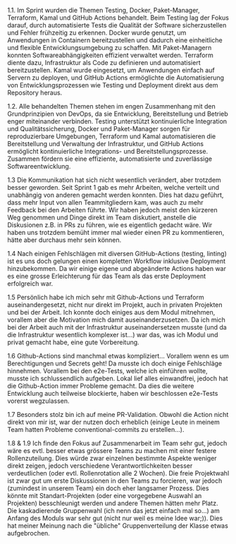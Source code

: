 1.1.
Im Sprint wurden die Themen Testing, Docker, Paket-Manager, Terraform, Kamal und GitHub Actions behandelt.
Beim Testing lag der Fokus darauf, durch automatisierte Tests die Qualität der Software sicherzustellen und Fehler frühzeitig zu erkennen.
Docker wurde genutzt, um Anwendungen in Containern bereitzustellen und dadurch eine einheitliche und flexible Entwicklungsumgebung zu schaffen.
Mit Paket-Managern konnten Softwareabhängigkeiten effizient verwaltet werden.
Terraform diente dazu, Infrastruktur als Code zu definieren und automatisiert bereitzustellen.
Kamal wurde eingesetzt, um Anwendungen einfach auf Servern zu deployen, und GitHub Actions ermöglichte die Automatisierung von Entwicklungsprozessen wie Testing und Deployment direkt aus dem Repository heraus.

1.2.
Alle behandelten Themen stehen im engen Zusammenhang mit den Grundprinzipien von DevOps, da sie Entwicklung, Bereitstellung und Betrieb enger miteinander verbinden.
Testing unterstützt kontinuierliche Integration und Qualitätssicherung, Docker und Paket-Manager sorgen für reproduzierbare Umgebungen, Terraform und Kamal automatisieren die Bereitstellung und Verwaltung der Infrastruktur, und GitHub Actions ermöglicht kontinuierliche Integrations- und Bereitstellungsprozesse.
Zusammen fördern sie eine effiziente, automatisierte und zuverlässige Softwareentwicklung.

1.3
Die Kommunikation hat sich nicht wesentlich verändert, aber trotzdem besser geworden. Seit Sprint 1 gab es mehr Arbeiten, welche verteilt und unabhängig von anderen gemacht werden konnten.
Dies hat dazu geführt, dass mehr Input von allen Teammitgliedern kam, was auch zu mehr Feedback bei den Arbeiten führte. Wir haben jedoch meist den kürzeren Weg genommen und Dinge direkt im Team diskutiert, anstelle die Diskusionen z.B. in PRs zu führen, wie es eigentlich gedacht wäre. Wir haben uns trotzdem bemüht immer mal wieder einen PR zu kommentieren, hätte aber durchaus mehr sein können.

1.4
Nach einigen Fehlschlägen mit diversen GitHub-Actions (testing, linting) ist es uns doch gelungen einen kompletten Workflow inklusive Deployment hinzubekommen. Da wir einige eigene und abgeänderte Actions haben war es eine grosse Erleichterung für das Team als das erste Deployment erfolgreich war.

1.5
Persönlich habe ich mich sehr mit Github-Actions und Terraform auseinandergesetzt, nicht nur direkt im Projekt, auch in privaten Projekten und bei der Arbeit. Ich konnte doch einiges aus dem Modul mitnehmen, vorallem aber die Motivation mich damit auseinanderzusetzen. Da ich mich bei der Arbeit auch mit der Infrastruktur auseinandersetzen musste (und da die Infrastruktur wesentlich komplexer ist...) war das, was ich Modul und privat gemacht habe, eine gute Vorbereitung.

1.6
Github-Actions sind manchmal etwas kompliziert... Vorallem wenn es um Berechtigungen und Secrets geht! Da musste ich doch einige Fehlschläge hinnehmen. Vorallem bei den e2e-Tests, welche ich einführen wollte, musste ich schlussendlich aufgeben. Lokal lief alles einwandfrei, jedoch hat die Github-Action immer Probleme gemacht. Da dies die weitere Entwicklung auch teilweise blockierte, haben wir beschlossen e2e-Tests vorerst wegzulassen.

1.7
Besonders stolz bin ich auf meine PR-Validation. Obwohl die Action nicht direkt von mir ist, war der nutzen doch erheblich (einige Leute in meinem Team hatten Probleme conventional-commits zu erstellen...).

1.8 & 1.9
Ich finde den Fokus auf Zusammenarbeit im Team sehr gut, jedoch wäre es evtl. besser etwas grössere Teams zu machen mit einer festere Rollenzuteilung. Dies würde zwar einzelnen bestimmte Aspekte weniger direkt zeigen, jedoch verschiedene Verantwortlichkeiten besser verdeutlichen (oder evtl. Rollenrotation alle 2 Wochen).
Die freie Projektwahl ist zwar gut um erste Diskussionen in den Teams zu forcieren, war jedoch (zumindest in unserem Team) ein doch eher langsamer Prozess. Dies könnte mit Standart-Projekten (oder eine vorgegebene Auswahl an Projekten) besschleunigt werden und andere Themen hätten mehr Platz.
Die kaskadierende Gruppenwahl (ich nenn das jetzt einfach mal so...) am Anfang des Moduls war sehr gut (nicht nur weil es meine Idee war;)). Dies hat meiner Meinung nach die "übliche" Gruppenverteilung der Klasse etwas aufgebrochen.
